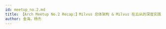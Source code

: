 ```yaml
---
id: meetup_no.2.md
title: 【Arch Meetup No.2 Recap:】Milvus 总体架构 & Milvus 在云从的深度实践
author: 金海，杨杰
---
```


